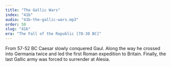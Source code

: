 ```yaml
---
title: "The Gallic Wars"
index: "41b"
audio: "41b-the-gallic-wars.mp3"
order: 50
slug: "41b"
era: "The Fall of the Republic [78-30 BC]"
---
```


From 57-52 BC Caesar slowly conquered Gaul. Along the way he crossed into Germania twice and led the first Roman expedition to Britain. Finally, the last Gallic army was forced to surrender at Alesia.



